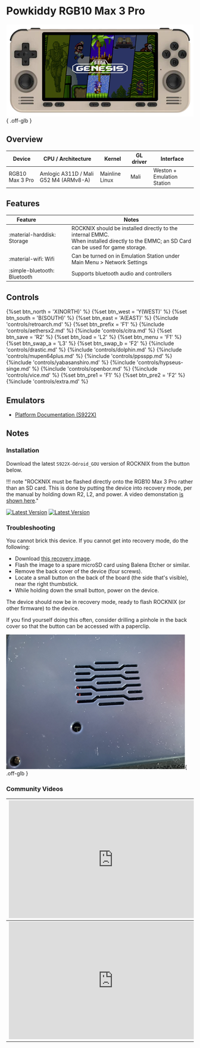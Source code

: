 # Powkiddy RGB10 Max 3 Pro

![](../../_inc/images/devices/powkiddy-rgb10max3pro.png){ .off-glb }

## Overview

| Device | CPU / Architecture | Kernel | GL driver | Interface |
| -- | -- | -- | -- | -- |
| RGB10 Max 3 Pro | Amlogic A311D / Mali G52 M4 (ARMv8-A) | Mainline Linux | Mali | Weston + Emulation Station |

## Features

| Feature&nbsp;&nbsp;&nbsp;&nbsp;&nbsp;&nbsp;&nbsp;&nbsp;&nbsp;&nbsp;&nbsp;&nbsp;&nbsp;&nbsp;&nbsp;&nbsp; | Notes |
| -- | -- |
| :material-harddisk: Storage | ROCKNIX should be installed directly to the internal EMMC. <br> When installed directly to the EMMC; an SD Card can be used for game storage. |
| :material-wifi: Wifi | Can be turned on in Emulation Station under Main Menu > Network Settings |
| :simple-bluetooth: Bluetooth | Supports bluetooth audio and controllers |

## Controls

{%set btn_north = 'X(NORTH)' %}
{%set btn_west = 'Y(WEST)' %}
{%set btn_south = 'B(SOUTH)' %}
{%set btn_east = 'A(EAST)' %}
{%include 'controls/retroarch.md' %}
{%set btn_prefix = 'F1' %}
{%include 'controls/aethersx2.md' %}
{%include 'controls/citra.md' %}
{%set btn_save = 'R2' %}
{%set btn_load = 'L2' %}
{%set btn_menu = 'F1' %}
{%set btn_swap_a = 'L3' %}
{%set btn_swap_b = 'F2' %}
{%include 'controls/drastic.md' %}
{%include 'controls/dolphin.md' %}
{%include 'controls/mupen64plus.md' %}
{%include 'controls/ppsspp.md' %}
{%include 'controls/yabasanshiro.md' %}
{%include 'controls/hypseus-singe.md' %}
{%include 'controls/openbor.md' %}
{%include 'controls/vice.md' %}
{%set btn_pre1 = 'F1' %}
{%set btn_pre2 = 'F2' %}
{%include 'controls/extra.md' %}

## Emulators

- [Platform Documentation (S922X)](https://github.com/ROCKNIX/distribution/blob/main/documentation/PER_DEVICE_DOCUMENTATION/S922X)

## Notes

### Installation

Download the latest `S922X-Odroid_GOU` version of ROCKNIX from the button below.

!!! note "ROCKNIX must be flashed directly onto the RGB10 Max 3 Pro rather than an SD card.  This is done by putting the device into recovery mode, per the manual by holding down R2, L2, and power. A video demonstation [is shown here](https://youtu.be/X9wbPY5qf6o?t=1195)."

[![Latest Version](https://img.shields.io/github/release/JustEnoughLinuxOS/distribution.svg?labelColor=111111&color=5998FF&label=Latest&style=flat#only-light)](https://github.com/ROCKNIX/distribution/releases/latest)
[![Latest Version](https://img.shields.io/github/release/JustEnoughLinuxOS/distribution.svg?labelColor=dddddd&color=5998FF&label=Latest&style=flat#only-dark)](https://github.com/ROCKNIX/distribution/releases/latest)

### Troubleshooting

You cannot brick this device. If you cannot get into recovery mode, do the following:

- Download [this recovery image](https://wiki.odroid.com/odroid_go_ultra/os_image/recovery).
- Flash the image to a spare microSD card using Balena Etcher or similar.
- Remove the back cover of the device (four screws).
- Locate a small button on the back of the board (the side that's visible), near the right thumbstick.
- While holding down the small button, power on the device.

The device should now be in recovery mode, ready to flash ROCKNIX (or other firmware) to the device.

If you find yourself doing this often, consider drilling a pinhole in the back cover so that the button can be accessed with a paperclip.

![](../../_inc/images/devices/mods/powkiddy-rgb10max3pro-mod1.png){ .off-glb }

### Community Videos

| <iframe width="560" height="315" src="https://www.youtube.com/embed/X9wbPY5qf6o?si=nIUFXmEcsRswl2ij&amp;start=316" title="YouTube video player" frameborder="0" allow="accelerometer; autoplay; clipboard-write; encrypted-media; gyroscope; picture-in-picture; web-share" allowfullscreen></iframe> | <iframe width="560" height="315" src="https://www.youtube.com/embed/_dXk5UjZ_Kg?si=AxdJyrBZ4JamiHqq&amp;start=316" title="YouTube video player" frameborder="0" allow="accelerometer; autoplay; clipboard-write; encrypted-media; gyroscope; picture-in-picture; web-share" allowfullscreen></iframe> |
| -- | -- |
| <iframe width="560" height="315" src="https://www.youtube.com/embed/3y8RJ33CQ2A?si=y4vckUqDAsfP362J&amp;start=316" title="YouTube video player" frameborder="0" allow="accelerometer; autoplay; clipboard-write; encrypted-media; gyroscope; picture-in-picture; web-share" allowfullscreen></iframe> |



